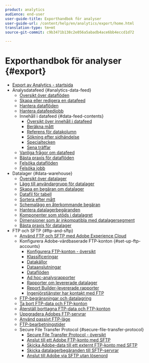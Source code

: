 ```yaml
---
product: analytics
audience: end-user
user-guide-title: Exporthandbok för analyser
user-guide-url: /content/help/en/analytics/export/home.html
translation-type: tm+mt
source-git-commit: c9b3471b138c2e056a5abadb4ace6bb4eccd1d72

---
```



# Exporthandbok för analyser {#export}

+ [Export av Analytics - startsida](home.md)
+ Analysdatafeed {#analytics-data-feed}
   + [Översikt över dataflöden](analytics-data-feed/data-feed-overview.md)
   + [Skapa eller redigera en datafeed](analytics-data-feed/create-feed.md)
   + [Hantera dataflöden](analytics-data-feed/df-manage-feeds.md)
   + [Hantera datafeedjobb](analytics-data-feed/df-manage-jobs.md)
   + Innehåll i datafeed {#data-feed-contents}
      + [Översikt över innehåll i datafeed](analytics-data-feed/c-df-contents/datafeeds-contents.md)
      + [Beräkna mått](analytics-data-feed/c-df-contents/datafeeds-calculate.md)
      + [Referens för datakolumn](analytics-data-feed/c-df-contents/datafeeds-reference.md)
      + [Sökning efter sidhändelse](analytics-data-feed/c-df-contents/datafeeds-page-event.md)
      + [Specialtecken](analytics-data-feed/c-df-contents/datafeeds-spec-chars.md)
      + [Sena träffar](analytics-data-feed/c-df-contents/late-arriving-hits.md)
   + [Vanliga frågor om datafeed](analytics-data-feed/df-faq.md)
   + [Bästa praxis för dataflöden](analytics-data-feed/data-feeds-best-practices.md)
   + [Felsöka dataflöden](analytics-data-feed/feed-troubleshooting.md)
   + [Felsöka jobb](analytics-data-feed/jobs-troubleshooting.md)
+ Datalager {#data-warehouse}
   + [Översikt över datalager](data-warehouse/data-warehouse.md)
   + [Lägg till användargrupp för datalager](data-warehouse/t-dw-group.md)
   + [Skapa en begäran om datalager](data-warehouse/t-dw-create-request.md)
   + [Datafil för tabell](data-warehouse/t-tableau.md)
   + [Sortera efter mått](data-warehouse/sorting-by-metric.md)
   + [Schemalägg en återkommande begäran](data-warehouse/dw-schedule-recurring.md)
   + [Hantera datalagerbegäranden](data-warehouse/data-warehouse-requests-manage.md)
   + [Komponenter som stöds i datalagret](data-warehouse/component-support.md)
   + [Dimensioner som är inkompatibla med datalagersegment](data-warehouse/dw-dimensions-incompatible-dwsegments.md)
   + [Bästa praxis för datalager](data-warehouse/data-warehouse-bp.md)
+ FTP och SFTP {#ftp-and-sftp}
   + [Använd FTP och SFTP med Adobe Experience Cloud](ftp-and-sftp/ftp-overview.md)
   + Konfigurera Adobe-värdbaserade FTP-konton {#set-up-ftp-accounts}
      + [Konfigurera FTP-konton - översikt](ftp-and-sftp/c-set-up-ftp-accounts/ftp-accounts.md)
      + [Klassificeringar](ftp-and-sftp/c-set-up-ftp-accounts/ftp-saint.md)
      + [Datakällor](ftp-and-sftp/c-set-up-ftp-accounts/ftp-datasources.md)
      + [Dataanslutningar](ftp-and-sftp/c-set-up-ftp-accounts/ftp-genesis.md)
      + [Dataflöden](ftp-and-sftp/c-set-up-ftp-accounts/ftp-datafeeds.md)
      + [Ad hoc-analysrapporter](ftp-and-sftp/c-set-up-ftp-accounts/ftp-discover-reports.md)
      + [Rapporter om levererade datalager](ftp-and-sftp/c-set-up-ftp-accounts/ftp-dw-reports.md)
      + [Report Builder-levererade rapporter](ftp-and-sftp/c-set-up-ftp-accounts/ftp-arb-reports.md)
      + [Ingenjörstjänster har kontakt med FTP](ftp-and-sftp/c-set-up-ftp-accounts/ftp-eng-services.md)
   + [FTP-begränsningar och datalagring](ftp-and-sftp/ftp-limits.md)
   + [Ta bort FTP-data och FTP-konton](ftp-and-sftp/ftp-delete.md)
   + [Återställ borttagna FTP-data och FTP-konton](ftp-and-sftp/ftp-restore.md)
   + [Uppgradera Adobes FTP-servrar](ftp-and-sftp/ftp-upgrade.md)
   + [Använd passivt FTP-läge](ftp-and-sftp/ftp-passive.md)
   + [FTP-bearbetningstider](ftp-and-sftp/ftp-processing.md)
   + Secure File Transfer Protocol {#secure-file-transfer-protocol}
      + [Secure File Transfer Protocol - översikt](ftp-and-sftp/c-sftp/ftp-sftp.md)
      + [Anslut till ett Adobe FTP-konto med SFTP](ftp-and-sftp/c-sftp/ftp-sftp-connect.md)
      + [Skicka Adobe-data till ett externt FTP-konto med SFTP](ftp-and-sftp/c-sftp/ftp-sftp-transfer.md)
      + [Skicka datalagerbegäranden till SFTP-servrar](ftp-and-sftp/c-sftp/ftp-sftp-dw.md)
      + [Anslut till Adobe via SFTP utan lösenord](ftp-and-sftp/c-sftp/ftp-sftp-cert-auth.md)
